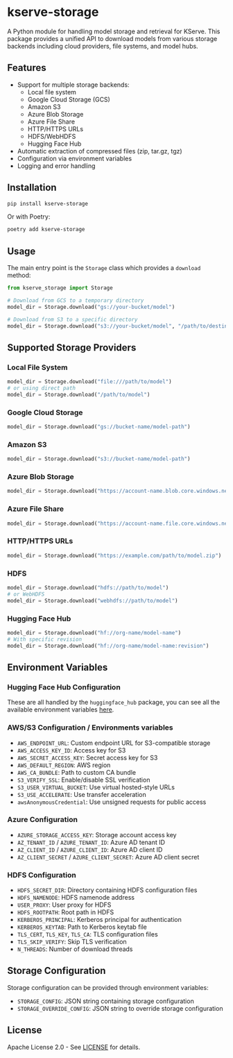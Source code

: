 # kserve-storage

A Python module for handling model storage and retrieval for KServe. This package provides a unified API to download models from various storage backends including cloud providers, file systems, and model hubs.

## Features

- Support for multiple storage backends:
    - Local file system
    - Google Cloud Storage (GCS)
    - Amazon S3
    - Azure Blob Storage
    - Azure File Share
    - HTTP/HTTPS URLs
    - HDFS/WebHDFS
    - Hugging Face Hub
- Automatic extraction of compressed files (zip, tar.gz, tgz)
- Configuration via environment variables
- Logging and error handling

## Installation

```bash
pip install kserve-storage
```

Or with Poetry:

```bash
poetry add kserve-storage
```

## Usage

The main entry point is the `Storage` class which provides a `download` method:

```python
from kserve_storage import Storage

# Download from GCS to a temporary directory
model_dir = Storage.download("gs://your-bucket/model")

# Download from S3 to a specific directory
model_dir = Storage.download("s3://your-bucket/model", "/path/to/destination")
```

## Supported Storage Providers

### Local File System

```python
model_dir = Storage.download("file:///path/to/model")
# or using direct path
model_dir = Storage.download("/path/to/model")
```

### Google Cloud Storage

```python
model_dir = Storage.download("gs://bucket-name/model-path")
```

### Amazon S3

```python
model_dir = Storage.download("s3://bucket-name/model-path")
```

### Azure Blob Storage

```python
model_dir = Storage.download("https://account-name.blob.core.windows.net/container-name/model-path")
```

### Azure File Share

```python
model_dir = Storage.download("https://account-name.file.core.windows.net/share-name/model-path")
```

### HTTP/HTTPS URLs

```python
model_dir = Storage.download("https://example.com/path/to/model.zip")
```

### HDFS

```python
model_dir = Storage.download("hdfs://path/to/model")
# or WebHDFS
model_dir = Storage.download("webhdfs://path/to/model")
```

### Hugging Face Hub

```python
model_dir = Storage.download("hf://org-name/model-name")
# With specific revision
model_dir = Storage.download("hf://org-name/model-name:revision")
```

## Environment Variables

### Hugging Face Hub Configuration

These are all handled by the `huggingface_hub` package, you can see all the available environment variables [here](https://huggingface.co/docs/huggingface_hub/en/package_reference/environment_variables).

### AWS/S3 Configuration / Environments variables

- `AWS_ENDPOINT_URL`: Custom endpoint URL for S3-compatible storage
- `AWS_ACCESS_KEY_ID`: Access key for S3
- `AWS_SECRET_ACCESS_KEY`: Secret access key for S3
- `AWS_DEFAULT_REGION`: AWS region
- `AWS_CA_BUNDLE`: Path to custom CA bundle
- `S3_VERIFY_SSL`: Enable/disable SSL verification
- `S3_USER_VIRTUAL_BUCKET`: Use virtual hosted-style URLs
- `S3_USE_ACCELERATE`: Use transfer acceleration
- `awsAnonymousCredential`: Use unsigned requests for public access

### Azure Configuration

- `AZURE_STORAGE_ACCESS_KEY`: Storage account access key
- `AZ_TENANT_ID` / `AZURE_TENANT_ID`: Azure AD tenant ID
- `AZ_CLIENT_ID` / `AZURE_CLIENT_ID`: Azure AD client ID
- `AZ_CLIENT_SECRET` / `AZURE_CLIENT_SECRET`: Azure AD client secret

### HDFS Configuration

- `HDFS_SECRET_DIR`: Directory containing HDFS configuration files
- `HDFS_NAMENODE`: HDFS namenode address
- `USER_PROXY`: User proxy for HDFS
- `HDFS_ROOTPATH`: Root path in HDFS
- `KERBEROS_PRINCIPAL`: Kerberos principal for authentication
- `KERBEROS_KEYTAB`: Path to Kerberos keytab file
- `TLS_CERT`, `TLS_KEY`, `TLS_CA`: TLS configuration files
- `TLS_SKIP_VERIFY`: Skip TLS verification
- `N_THREADS`: Number of download threads

## Storage Configuration

Storage configuration can be provided through environment variables:

- `STORAGE_CONFIG`: JSON string containing storage configuration
- `STORAGE_OVERRIDE_CONFIG`: JSON string to override storage configuration


## License

Apache License 2.0 - See [LICENSE](https://github.com/kserve/kserve/blob/master/LICENSE) for details.